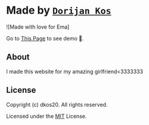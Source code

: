 # Made by [`Dorijan Kos`](github.com/dkos20)

![Made with love for Ema]



Go to [This Page](https://dkos20.github.io/Gf_website/) to see demo 🙂.

## About
I made this website for my amazing girlfriend<3333333


## License

Copyright (c) dkos20. All rights reserved.

Licensed under the [MIT](LICENSE) License.
